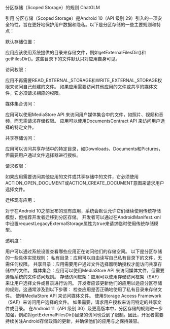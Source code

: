 分区存储（Scoped Storage）的规则
ChatGLM

引用
分区存储（Scoped Storage）是Android 10（API 级别 29）引入的一项安全特性，旨在更好地保护用户数据和隐私。以下是分区存储的一些主要规则和特点：

默认存储位置：

应用应该使用系统提供的目录来存储文件，例如getExternalFilesDir()和getFilesDir()。这些目录下的文件默认只对应用自身可见。

访问权限：

应用不再需要READ_EXTERNAL_STORAGE和WRITE_EXTERNAL_STORAGE权限来访问自己创建的文件。
如果应用需要访问其他应用的文件或共享的媒体文件，它必须请求相应的权限。

媒体集合访问：

应用可以使用MediaStore API 来访问用户媒体集合中的文件，如照片、视频和音频，而无需请求存储权限。
应用可以使用DocumentsContract API 来访问用户选择的特定文件。

共享存储访问：

应用可以访问共享存储中的特定目录，如Downloads、Documents和Pictures，但需要用户通过文件选择器进行授权。

请求权限：

如果应用需要访问其他应用的文件或共享存储中的文件，它必须使用ACTION_OPEN_DOCUMENT或ACTION_CREATE_DOCUMENT意图来请求用户选择文件。

迁移现有应用：

对于在Android 10之前发布的现有应用，系统会默认允许它们继续使用传统存储模型，但推荐开发者迁移到分区存储。
开发者可以通过在AndroidManifest.xml中设置requestLegacyExternalStorage属性为true来请求临时使用传统存储模型。

透明度：

用户可以通过系统设置查看哪些应用正在访问他们的存储空间。
以下是分区存储的一些具体实现规则：
私有目录：应用可以自由读写自己私有目录下的文件，无需任何权限。
共享目录：应用需要用户通过文件选择器明确授权才能访问共享存储中的文件。
媒体集合：应用可以使用MediaStore API 来访问媒体文件，但需要遵循系统的文件访问规则。
存储访问框架：应用可以使用存储访问框架（SAF）来让用户选择文件或目录进行访问。
开发者应该更新他们的应用以适应分区存储的规则，这通常涉及到以下步骤：
检查应用是否正确地使用了私有目录来存储文件。
使用MediaStore API 来访问媒体文件。
使用Storage Access Framework（SAF）来访问用户选择的文件。
如果需要，请求用户授权来访问特定的共享文件或目录。
在Android 11（API 级别 30）及更高版本中，分区存储的规则进一步加强，例如对getExternalFilesDir()目录的访问也受到了限制。因此，开发者需要持续关注Android存储政策的更新，并确保他们的应用与之保持兼容。

